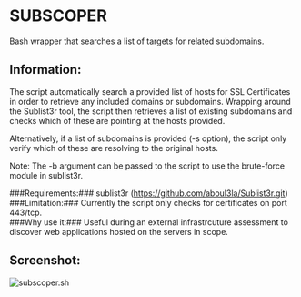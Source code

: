 # SUBSCOPER
Bash wrapper that searches a list of targets for related subdomains.

Information:
---------------
The script automatically search a provided list of hosts for SSL Certificates in order to retrieve any included domains or subdomains.
Wrapping around the Sublist3r tool, the script then retrieves a list of existing subdomains and checks which of these are pointing at the hosts provided.   
  
Alternatively, if a list of subdomains is provided (-s option), the script only verify which of these are resolving to the original hosts.  
  
Note: The -b argument can be passed to the script to use the brute-force module in sublist3r.

###Requirements:### sublist3r (https://github.com/aboul3la/Sublist3r.git)  
###Limitation:### Currently the script only checks for certificates on port 443/tcp.  
###Why use it:### Useful during an external infrastrcuture assessment to discover web applications hosted on the servers in scope.  

Screenshot:
--------------------
![subscoper.sh](https://user-images.githubusercontent.com/44804367/100872575-eade2600-3499-11eb-807d-49669dfa2b7d.PNG)
